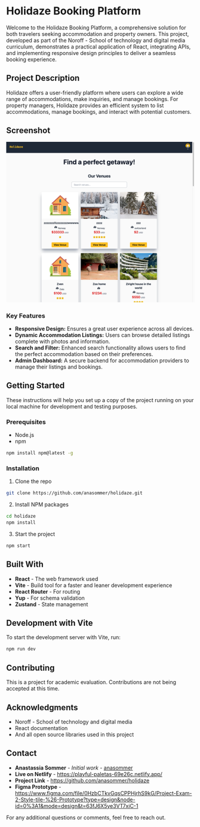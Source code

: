# Holidaze Booking Platform

Welcome to the Holidaze Booking Platform, a comprehensive solution for both travelers seeking accommodation and property owners. This project, developed as part of the Noroff - School of technology and digital media curriculum, demonstrates a practical application of React, integrating APIs, and implementing responsive design principles to deliver a seamless booking experience.

## Project Description

Holidaze offers a user-friendly platform where users can explore a wide range of accommodations, make inquiries, and manage bookings. For property managers, Holidaze provides an efficient system to list accommodations, manage bookings, and interact with potential customers.

## Screenshot

![Screenshot of the project](/src/assets/Holidaze.png)

### Key Features

- **Responsive Design:** Ensures a great user experience across all devices.
- **Dynamic Accommodation Listings:** Users can browse detailed listings complete with photos and information.
- **Search and Filter:** Enhanced search functionality allows users to find the perfect accommodation based on their preferences.
- **Admin Dashboard:** A secure backend for accommodation providers to manage their listings and bookings.

## Getting Started

These instructions will help you set up a copy of the project running on your local machine for development and testing purposes.

### Prerequisites

- Node.js
- npm

```bash
npm install npm@latest -g
```

### Installation

1. Clone the repo

```bash
git clone https://github.com/anasommer/holidaze.git
```

2. Install NPM packages

```bash
cd holidaze
npm install
```

3. Start the project

```bash
npm start
```

## Built With

- **React** - The web framework used
- **Vite** - Build tool for a faster and leaner development experience
- **React Router** - For routing
- **Yup** - For schema validation
- **Zustand** - State management

## Development with Vite

To start the development server with Vite, run:

```bash
npm run dev
```

## Contributing

This is a project for academic evaluation. Contributions are not being accepted at this time.

## Acknowledgments

- Noroff - School of technology and digital media
- React documentation
- And all open source libraries used in this project

## Contact

- **Anastassia Sommer** - _Initial work_ - [anasommer](https://github.com/anasommer)
- **Live on Netlify** - https://playful-paletas-69e26c.netlify.app/
- **Project Link** - https://github.com/anasommer/holidaze
- **Figma Prototype** - https://www.figma.com/file/0HzbCTkvGqsCPPHjrhS9kG/Project-Exam-2-Style-tile-%26-Prototype?type=design&node-id=0%3A1&mode=design&t=63fJ6X5ye3VT7xiC-1

For any additional questions or comments, feel free to reach out.
